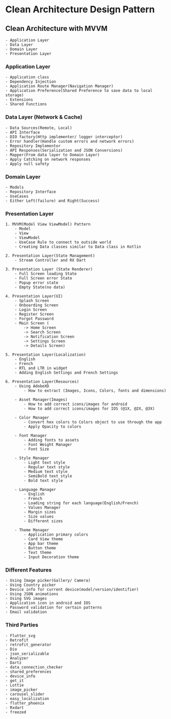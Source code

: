 # Clean Architecture Design Pattern

## Clean Architecture with MVVM
    - Application Layer
    - Data Layer
    - Domain Layer
    - Presentation Layer

### Application Layer
    - Application class
    - Dependency Injection
    - Application Route Manager(Navigation Manager)
    - Application Preference(Shared Preference to save data to local storage)
    - Extensions
    - Shared Functions
     
### Data Layer (Network & Cache)
    - Data Sources(Remote, Local)
    - API Interface
    - DIO factory(Http implementer/ logger interceptor)
    - Error handler(Handle custom errors and network errors)
    - Repository Implementor
    - API Responses(Serialization and JSON Conversions)
    - Mapper(From data layer to Domain Layer)
    - Apply Catching on network responses
    - Apply null safety 

### Domain Layer
    - Models
    - Repository Interface
    - UseCases
    - Either Left(failure) and Right(Success)

### Presentation Layer
    1. MVVM(Model View ViewModel) Pattern
        - Model
        - View
        - ViewModel
        - UseCase Rule to connect to outside world
        - Creating Data classes similar to Data class in Kotlin
        
    2. Presentation Layer(State Management)
        - Stream Controller and RX Dart
        
    3. Presentation Layer (State Renderer)
        - Full Screen loading State
        - Full Screen error State
        - Popup error state
        - Empty State(no data)
                   
    4. Presentation Layer(UI)
        - Splash Screen
        - Onboarding Screen
        - Login Screen
        - Register Screen  
        - Forgot Password
        - Main Screen (
            -> Home Screen
            -> Search Screen
            -> Notification Screen
            -> Settings Screen
            -> Details Screen)

    5. Presentation Layer(Localization)
        - English
        - French
        - RTL and LTR in widget
        - Adding English Settings and French Settings
        
    6. Presentation Layer(Resources)
        - Using AdobeXD
            - How to extract (Images, Icons, Colors, fonts and dimensions)
            
        - Asset Manager(Images)
            - How to add correct icons/images for android
            - How to add correct icons/images for IOS (@1X, @2X, @3X)
            
        - Color Manager
            - Convert hex colors to Colors object to use through the app
            - Apply Opacity to colors
            
        - Font Manager
            - Adding fonts to assets
            - Font Weight Manager
            - Font Size
            
        - Style Manager
            - Light text style
            - Regular text style
            - Medium text style
            - SemiBold text style
            - Bold text style
            
        - Language Manager
            - English
            - French
            - Loading string for each language(English/French)
            - Values Manager
            - Margin sizes
            - Size values
            - Different sizes
            
        - Theme Manager
            - Application primary colors
            - Card View theme
            - App bar theme
            - Button theme
            - Text theme
            - Input Decoration theme

### Different Features
    - Using Image picker(Gallery/ Camera)
    - Using Country picker
    - Device info for current device(model/version/identifier)
    - Using JSON animations
    - Using SVG images
    - Application icon in android and IOS
    - Password validation for certain patterns
    - Email validation


### Third Parties
    - Flutter_svg
    - Retrofit
    - retrofit_generator
    - Dio
    - json_serializable
    - Analyzer
    - Dartz
    - data_connection_checker
    - shared_preferences
    - device_info
    - get_it
    - Lottie
    - image_picker
    - carousel_slider
    - easy_localization
    - flutter_phoenix
    - Rxdart
    - freezed








